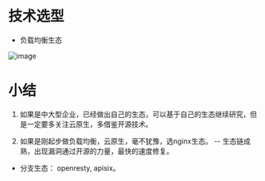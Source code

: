 # 技术选型

* 负载均衡生态

![image](https://github.com/user-attachments/assets/d64c5568-d91c-44bc-bbda-3963b0971217)

# 小结

1. 如果是中大型企业，已经做出自己的生态，可以基于自己的生态继续研究，但是一定要多关注云原生，多借鉴开源技术。

2. 如果是刚起步做负载均衡，云原生，毫不犹豫，选nginx生态。 -- 生态链成熟，出现漏洞通过开源的力量，最快的速度修复。
  * 分支生态： openresty, apisix。
